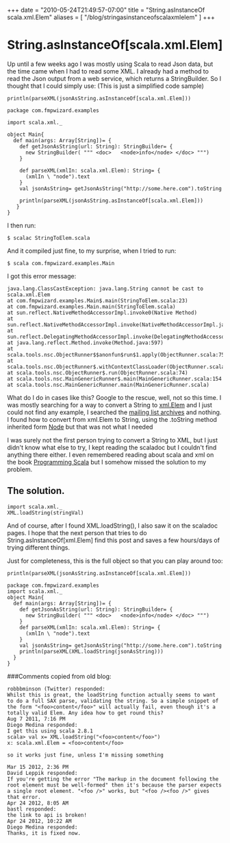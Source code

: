 +++
date = "2010-05-24T21:49:57-07:00"
title = "String.asInstanceOf scala.xml.Elem"
aliases = [
	"/blog/stringasinstanceofscalaxmlelem"
]
+++


[title:  ]: /
[category: Lift]: /
[date: 2010/5/24]: /
[tags: {lift, Scala, xml}]: /
[path: /stringasinstanceofscalaxmlelem]: /

# String.asInstanceOf[scala.xml.Elem]


Up until a few weeks ago I was mostly using Scala to read Json data, but the time came when I had to read some XML. I already had a method to read the Json output from a web service, which returns a StringBuilder. So I thought that I could simply use: (This is just a simplified code sample)


```
println(parseXML(jsonAsString.asInstanceOf[scala.xml.Elem]))

package com.fmpwizard.examples

import scala.xml._

object Main{
  def main(args: Array[String])= {
    def getJsonAsString(url: String): StringBuilder= {
      new StringBuilder( """ <doc>   <node>info</node> </doc> """)
    }

    def parseXML(xmlIn: scala.xml.Elem): String= {
      (xmlIn \ "node").text
    }
    val jsonAsString= getJsonAsString("http://some.here.com").toString

    println(parseXML(jsonAsString.asInstanceOf[scala.xml.Elem]))
   }
}

```

I then run:

    $ scalac StringToElem.scala


And it compiled just fine, to my surprise, when I tried to run:

    $ scala com.fmpwizard.examples.Main

I got this error message:


```
java.lang.ClassCastException: java.lang.String cannot be cast to scala.xml.Elem
at com.fmpwizard.examples.Main$.main(StringToElem.scala:23)
at com.fmpwizard.examples.Main.main(StringToElem.scala)         
at sun.reflect.NativeMethodAccessorImpl.invoke0(Native Method)         
at sun.reflect.NativeMethodAccessorImpl.invoke(NativeMethodAccessorImpl.java:39)         
at sun.reflect.DelegatingMethodAccessorImpl.invoke(DelegatingMethodAccessorImpl.java:25)         
at java.lang.reflect.Method.invoke(Method.java:597)         
at scala.tools.nsc.ObjectRunner$$anonfun$run$1.apply(ObjectRunner.scala:75)         
at scala.tools.nsc.ObjectRunner$.withContextClassLoader(ObjectRunner.scala:49)         
at scala.tools.nsc.ObjectRunner$.run(ObjectRunner.scala:74)         
at scala.tools.nsc.MainGenericRunner$.main(MainGenericRunner.scala:154         
at scala.tools.nsc.MainGenericRunner.main(MainGenericRunner.scala)

```



What do I do in cases like this? Google to the rescue, well, not so this time. I was mostly searching for a way to convert a String to [xml.Elem](http://www.scala-lang.org/api/current/scala/xml/Elem.html) and I just could not find any example, I searched the [mailing list archives](http://scala-programming-language.1934581.n4.nabble.com/Scala-User-f1934582.html) and nothing. I found how to convert from xml.Elem to String, using the .toString method inherited form [Node](http://www.scala-lang.org/docu/files/api/scala/xml/Node.html) but that was not what I needed

I was surely not the first person trying to convert a String to XML, but I just didn't know what else to try, I kept reading the scaladoc but I couldn't find anything there either. I even remembered reading about scala and xml on the book [Programming Scala](http://ofps.oreilly.com/titles/9780596155957/) but I somehow missed the solution to my problem.


## The solution.

    import scala.xml._
    XML.loadString(stringVal)

And of course, after I found XML.loadString(), I also saw it on the scaladoc pages. I hope that the next person that tries to do String.asInstanceOf[xml.Elem] find this post and saves a few hours/days of trying different things.

Just for completeness, this is the full object so that you can play around too:


    println(parseXML(jsonAsString.asInstanceOf[scala.xml.Elem]))

    package com.fmpwizard.examples
    import scala.xml._
    object Main{
      def main(args: Array[String])= {
        def getJsonAsString(url: String): StringBuilder= {
          new StringBuilder( """ <doc>   <node>info</node> </doc> """)
        }
        def parseXML(xmlIn: scala.xml.Elem): String= {
          (xmlIn \ "node").text
        }
        val jsonAsString= getJsonAsString("http://some.here.com").toString
        println(parseXML(XML.loadString(jsonAsString)))
      }
    }



###Comments copied from old blog:

```
robbbminson (Twitter) responded:
Whilst this is great, the loadString function actually seems to want to do a full SAX parse, validating the string. So a simple snippet of the form "<foo>content</foo>" will actually fail, even though it's a totally valid Elem. Any idea how to get round this?
Aug 7 2011, 7:16 PM
Diego Medina responded:
I get this using scala 2.8.1
scala> val x= XML.loadString("<foo>content</foo>")
x: scala.xml.Elem = <foo>content</foo>

so it works just fine, unless I'm missing something

Mar 15 2012, 2:36 PM
David Leppik responded:
If you're getting the error "The markup in the document following the root element must be well-formed" then it's because the parser expects a single root element. "<foo />" works, but "<foo /><foo />" gives that error.
Apr 24 2012, 8:05 AM
bastl responded:
the link to api is broken!
Apr 24 2012, 10:22 AM
Diego Medina responded:
Thanks, it is fixed now.
```
